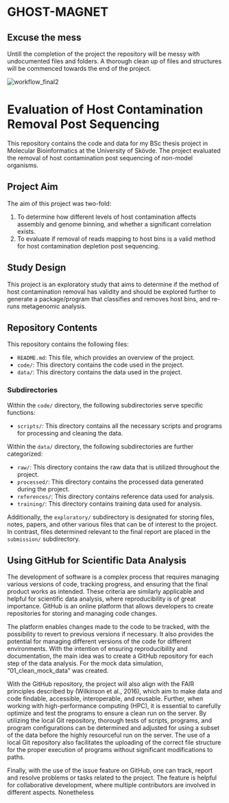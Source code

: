 # GHOST-MAGNET
## Excuse the mess
Untill the completion of the project the repository will be messy with undocumented files and folders. A thorough clean up of files and structures will be commenced towards the end of the project.



![workflow_final2](https://github.com/ndreey/ghost-magnet/assets/72344166/764b5951-d6f6-4fd3-b9e5-f56642bf4cf0)


# Evaluation of Host Contamination Removal Post Sequencing

This repository contains the code and data for my BSc thesis project in Molecular Bioinformatics at the University of Skövde. The project evaluated the removal of host contamination post sequencing of non-model organisms.

## Project Aim

The aim of this project was two-fold:

1. To determine how different levels of host contamination affects assembly and genome binning, and whether a significant correlation exists.
2. To evaluate if removal of reads mapping to host bins is a valid method for host contamination depletion post sequencing.

## Study Design

This project is an exploratory study that aims to determine if the method of host contamination removal has validity and should be explored further to generate a package/program that classifies and removes host bins, and re-runs metagenomic analysis.

## Repository Contents

This repository contains the following files:

- `README.md`: This file, which provides an overview of the project.
- `code/`: This directory contains the code used in the project.
- `data/`: This directory contains the data used in the project.

### Subdirectories

Within the `code/` directory, the following subdirectories serve specific functions:

- `scripts/`: This directory contains all the necessary scripts and programs for processing and cleaning the data.

Within the `data/` directory, the following subdirectories are further categorized:

- `raw/`: This directory contains the raw data that is utilized throughout the project.
- `processed/`: This directory contains the processed data generated during the project.
- `references/`: This directory contains reference data used for analysis.
- `training/`: This directory contains training data used for analysis.

Additionally, the `exploratory/` subdirectory is designated for storing files, notes, papers, and other various files that can be of interest to the project. In contrast, files determined relevant to the final report are placed in the `submission/` subdirectory.
 
## Using GitHub for Scientific Data Analysis

The development of software is a complex process that requires managing various versions of code, tracking progress, and ensuring that the final product works as intended. These criteria are similarly applicable and helpful for scientific data analysis, where reproducibility is of great importance. GitHub is an online platform that allows developers to create repositories for storing and managing code changes. 

The platform enables changes made to the code to be tracked, with the possibility to revert to previous versions if necessary. It also provides the potential for managing different versions of the code for different environments. With the intention of ensuring reproducibility and documentation, the main idea was to create a GitHub repository for each step of the data analysis. For the mock data simulation, “01_clean_mock_data” was created. 

With the GitHub repository, the project will also align with the FAIR principles described by (Wilkinson et al., 2016), which aim to make data and code findable, accessible, interoperable, and reusable. Further, when working with high-performance computing (HPC), it is essential to carefully optimize and test the programs to ensure a clean run on the server. By utilizing the local Git repository, thorough tests of scripts, programs, and program configurations can be determined and adjusted for using a subset of the data before the highly resourceful run on the server. The use of a local Git repository also facilitates the uploading of the correct file structure for the proper execution of programs without significant modifications to paths. 

Finally, with the use of the issue feature on GitHub, one can track, report and resolve problems or tasks related to the project. The feature is helpful for collaborative development, where multiple contributors are involved in different aspects. Nonetheless



